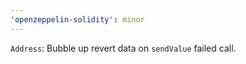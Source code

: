 ```yaml
---
'openzeppelin-solidity': minor
---
```


`Address`: Bubble up revert data on `sendValue` failed call.
